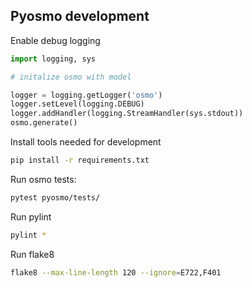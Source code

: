 ## Pyosmo development

Enable debug logging

```python
import logging, sys

# initalize osmo with model

logger = logging.getLogger('osmo')
logger.setLevel(logging.DEBUG)
logger.addHandler(logging.StreamHandler(sys.stdout))
osmo.generate()
```

Install tools needed for development

```bash
pip install -r requirements.txt
```

Run osmo tests:

```bash
pytest pyosmo/tests/
```

Run pylint

```bash
pylint *
```

Run flake8

```bash
flake8 --max-line-length 120 --ignore=E722,F401
```
